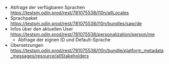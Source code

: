 ﻿- Abfrage der verfügbaren Sprachen  
 https://testsm.odin.prod/rest/781075538/l10n/allLocales
- Sprachpaket  
  https://testsm.odin.prod/rest/781075538/l10n/bundles/saw/de
- Infos über den aktuellen User  
 https://testsm.odin.prod/rest/781075538/personalization/person/me
  - Abfrage der eignen ID und Default-Sprache
- Übersetzungen  
  https://testsm.odin.prod/rest/781075538/l10n/bundle/platform_metadata_messages/resource/allStakeholders